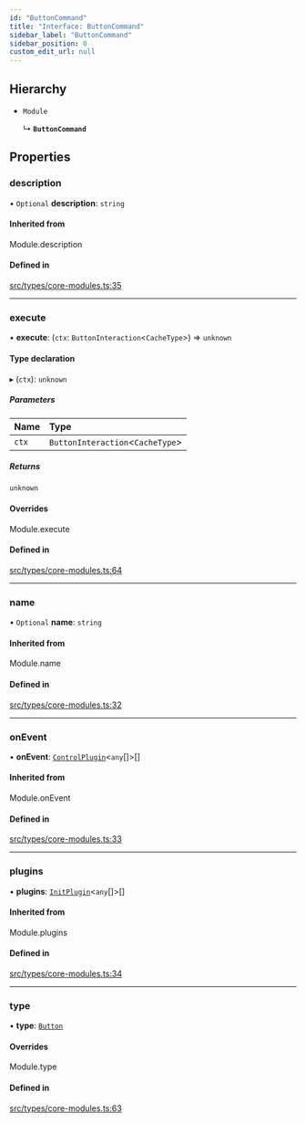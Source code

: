 ```yaml
---
id: "ButtonCommand"
title: "Interface: ButtonCommand"
sidebar_label: "ButtonCommand"
sidebar_position: 0
custom_edit_url: null
---
```


## Hierarchy

- `Module`

  ↳ **`ButtonCommand`**

## Properties

### description

• `Optional` **description**: `string`

#### Inherited from

Module.description

#### Defined in

[src/types/core-modules.ts:35](https://github.com/sern-handler/handler/blob/81cdde2/src/types/core-modules.ts#L35)

___

### execute

• **execute**: (`ctx`: `ButtonInteraction`<`CacheType`\>) => `unknown`

#### Type declaration

▸ (`ctx`): `unknown`

##### Parameters

| Name | Type |
| :------ | :------ |
| `ctx` | `ButtonInteraction`<`CacheType`\> |

##### Returns

`unknown`

#### Overrides

Module.execute

#### Defined in

[src/types/core-modules.ts:64](https://github.com/sern-handler/handler/blob/81cdde2/src/types/core-modules.ts#L64)

___

### name

• `Optional` **name**: `string`

#### Inherited from

Module.name

#### Defined in

[src/types/core-modules.ts:32](https://github.com/sern-handler/handler/blob/81cdde2/src/types/core-modules.ts#L32)

___

### onEvent

• **onEvent**: [`ControlPlugin`](ControlPlugin.md)<`any`[]\>[]

#### Inherited from

Module.onEvent

#### Defined in

[src/types/core-modules.ts:33](https://github.com/sern-handler/handler/blob/81cdde2/src/types/core-modules.ts#L33)

___

### plugins

• **plugins**: [`InitPlugin`](InitPlugin.md)<`any`[]\>[]

#### Inherited from

Module.plugins

#### Defined in

[src/types/core-modules.ts:34](https://github.com/sern-handler/handler/blob/81cdde2/src/types/core-modules.ts#L34)

___

### type

• **type**: [`Button`](../enums/CommandType.md#button)

#### Overrides

Module.type

#### Defined in

[src/types/core-modules.ts:63](https://github.com/sern-handler/handler/blob/81cdde2/src/types/core-modules.ts#L63)
